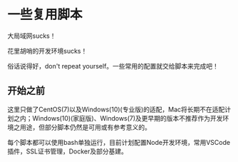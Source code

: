 # 一些复用脚本

大局域网sucks！

花里胡哨的开发环境sucks！

俗话说得好，don't repeat yourself。一些常用的配置就交给脚本来完成吧！

## 开始之前

这里只做了CentOS(7)以及Windows(10)(专业版)的适配，Mac将长期不在适配计划之内；Windows(10)(家庭版)、Windows(7)及更早期的版本不推荐作为开发环境之用途，但部分脚本仍然是可用或有参考意义的。

每个脚本都可以使用bash单独运行，目前计划配置Node开发环境，常用VSCode插件，SSL证书管理，Docker及部分基建。
